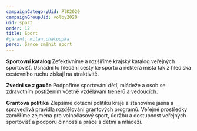 ```yaml
---
campaignCategoryUid: PlK2020
campaignGroupUid: volby2020
uid: sport
order: 12
title: Sport
#garant: milan.chaloupka
perex: Šance změnit sport
---
```


**Sportovní katalog**
Zefektivníme a rozšíříme krajský katalog veřejných sportovišť. Usnadní to hledání cesty ke sportu a některá místa tak z hlediska cestovního ruchu získají na atraktivitě.

**Zvedni se z gauče**
Podpoříme sportování dětí, mládeže a osob se zdravotním postižením včetně vzdělávání trenérů a vedoucích.

**Grantová politika**
Zlepšíme dotační politiku kraje a stanovíme jasná a spravedlivá pravidla rozdělování grantových programů. Veřejné prostředky zaměříme zejména pro volnočasový sport, údržbu a dostupnost veřejných sportovišť a podporu činnosti a práce s dětmi a mládeží.

